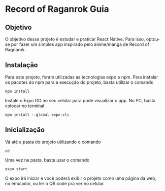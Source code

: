 # Record of Raganrok Guia

## Objetivo

O objetivo desse projeto é estudar e praticar React Native. Para isso, optou-se por fazer um simples app inspirado pelo anime/manga de Record of Ragnarok.

## Instalação

Para este projeto, foram utilizadas as tecnologias expo e npm.
Para instalar os pacotes do npm para a execução do projeto, basta utilizar o comando
```shell
npm install
```
Instale o Expo GO no seu celular para pode visualizar o app. No PC, basta colocar no terminal
```shell
npm install --global expo-cli
```

## Inicialização

Vá até a pasta do projeto utilizando o comando
```shell
cd
```
Uma vez na pasta, basta usar o comando
```shell
expo start
```
O expo irá iniciar e você poderá exibir o projeto como uma página da web, no emulador, ou ler o QR code pra ver no celular.